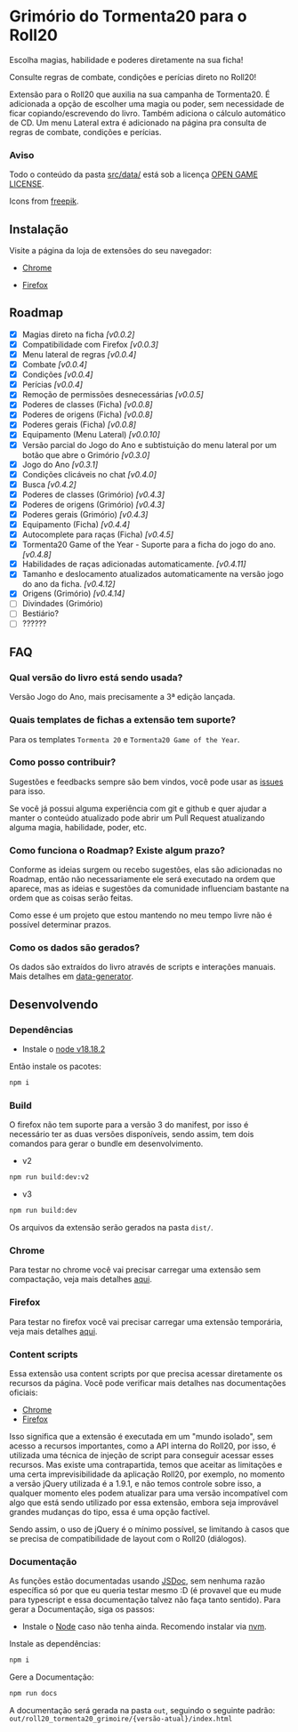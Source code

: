 # Grimório do Tormenta20 para o Roll20

Escolha magias, habilidade e poderes diretamente na sua ficha!

Consulte regras de combate, condições e perícias direto no Roll20!

Extensão para o Roll20 que auxilia na sua campanha de Tormenta20.
É adicionada a opção de escolher uma magia ou poder, sem necessidade de ficar copiando/escrevendo do livro. Também adiciona o cálculo automático de CD.
Um menu Lateral extra é adicionado na página pra consulta de regras de combate, condições e perícias.

### Aviso

Todo o conteúdo da pasta [src/data/](src/data/) está sob a licença [OPEN GAME LICENSE](OPEN_GAME_LICENSE).

Icons from [freepik](https://www.freepik.com).

## Instalação

Visite a página da loja de extensões do seu navegador:

- [Chrome](https://chrome.google.com/webstore/detail/roll20-grim%C3%B3rio-do-tormen/lplnbanhibpehlmiiakcacambjleeeng)

- [Firefox](https://addons.mozilla.org/pt-BR/firefox/addon/roll20-grim%C3%B3rio-do-tormenta20/)

## Roadmap

- [x] Magias direto na ficha _[v0.0.2]_
- [x] Compatibilidade com Firefox _[v0.0.3]_
- [x] Menu lateral de regras _[v0.0.4]_
- [x] Combate _[v0.0.4]_
- [x] Condições _[v0.0.4]_
- [x] Perícias _[v0.0.4]_
- [x] Remoção de permissões desnecessárias _[v0.0.5]_
- [x] Poderes de classes (Ficha) _[v0.0.8]_
- [x] Poderes de origens (Ficha) _[v0.0.8]_
- [x] Poderes gerais (Ficha) _[v0.0.8]_
- [x] Equipamento (Menu Lateral) _[v0.0.10]_
- [x] Versão parcial do Jogo do Ano e subtistuição do menu lateral por um botão que abre o Grimório _[v0.3.0]_
- [x] Jogo do Ano _[v0.3.1]_
- [x] Condições clicáveis no chat _[v0.4.0]_
- [x] Busca _[v0.4.2]_
- [x] Poderes de classes (Grimório) _[v0.4.3]_
- [x] Poderes de origens (Grimório) _[v0.4.3]_
- [x] Poderes gerais (Grimório) _[v0.4.3]_
- [x] Equipamento (Ficha) _[v0.4.4]_
- [x] Autocomplete para raças (Ficha) _[v0.4.5]_
- [x] Tormenta20 Game of the Year - Suporte para a ficha do jogo do ano. _[v0.4.8]_
- [x] Habilidades de raças adicionadas automaticamente. _[v0.4.11]_
- [x] Tamanho e deslocamento atualizados automaticamente na versão jogo do ano da ficha. _[v0.4.12]_
- [x] Origens (Grimório) _[v0.4.14]_
- [ ] Divindades (Grimório)
- [ ] Bestiário?
- [ ] ??????

## FAQ

### Qual versão do livro está sendo usada?

Versão Jogo do Ano, mais precisamente a 3ª edição lançada.

### Quais templates de fichas a extensão tem suporte?

Para os templates `Tormenta 20` e `Tormenta20 Game of the Year`.

### Como posso contribuir?

Sugestões e feedbacks sempre são bem vindos, você pode usar as [issues](https://github.com/pyanderson/roll20_tormenta20_grimoire/issues) para isso.

Se você já possui alguma experiência com git e github e quer ajudar a manter o conteúdo atualizado pode abrir um Pull Request atualizando alguma magia, habilidade, poder, etc.

### Como funciona o Roadmap? Existe algum prazo?

Conforme as ideias surgem ou recebo sugestões, elas são adicionadas no Roadmap, então não necessariamente ele será executado na ordem que aparece, mas as ideias e sugestões da comunidade influenciam bastante na ordem que as coisas serão feitas.

Como esse é um projeto que estou mantendo no meu tempo livre não é possível determinar prazos.

### Como os dados são gerados?

Os dados são extraídos do livro através de scripts e interações manuais. Mais detalhes em [data-generator](/data/generator/README.md).

## Desenvolvendo

### Dependências

- Instale o [node v18.18.2](https://nodejs.org/en/download)

Então instale os pacotes:

```bash
npm i
```

### Build

O firefox não tem suporte para a versão 3 do manifest, por isso é necessário ter as duas versões disponíveis, sendo assim, tem dois comandos para gerar o bundle em desenvolvimento.

- v2

```bash
npm run build:dev:v2
```

- v3

```bash
npm run build:dev
```

Os arquivos da extensão serão gerados na pasta `dist/`.

### Chrome

Para testar no chrome você vai precisar carregar uma extensão sem compactação, veja mais detalhes [aqui](https://developer.chrome.com/docs/extensions/mv3/getstarted/development-basics/#load-unpacked).

### Firefox

Para testar no firefox você vai precisar carregar uma extensão temporária, veja mais detalhes [aqui](https://developer.mozilla.org/en-US/docs/Mozilla/Add-ons/WebExtensions/Your_first_WebExtension#installing).

### Content scripts

Essa extensão usa content scripts por que precisa acessar diretamente os recursos da página. Você pode verificar mais detalhes nas documentações oficiais:

- [Chrome](https://developer.chrome.com/docs/extensions/mv3/content_scripts/)
- [Firefox](https://developer.mozilla.org/en-US/docs/Mozilla/Add-ons/WebExtensions/Content_scripts)

Isso significa que a extensão é executada em um "mundo isolado", sem acesso a recursos importantes, como a API interna do Roll20, por isso, é utilizada uma técnica de injeção de script para conseguir acessar esses recursos. Mas existe uma contrapartida, temos que aceitar as limitações e uma certa imprevisibilidade da aplicação Roll20, por exemplo, no momento a versão jQuery utilizada é a 1.9.1, e não temos controle sobre isso, a qualquer momento eles podem atualizar para uma versão incompatível com algo que está sendo utilizado por essa extensão, embora seja improvável grandes mudanças do tipo, essa é uma opção factível.

Sendo assim, o uso de jQuery é o mínimo possível, se limitando à casos que se precisa de compatibilidade de layout com o Roll20 (diálogos).

### Documentação

As funções estão documentadas usando [JSDoc](https://jsdoc.app/), sem nenhuma razão específica só por que eu queria testar mesmo :D (é provavel que eu mude para typescript e essa documentação talvez não faça tanto sentido). Para gerar a Documentação, siga os passos:

- Instale o [Node](https://github.com/nodejs/node/tree/main#download) caso não tenha ainda. Recomendo instalar via [nvm](https://github.com/nvm-sh/nvm#installing-and-updating).

Instale as dependências:

```bash
npm i
```

Gere a Documentação:

```bash
npm run docs
```

A documentação será gerada na pasta `out`, seguindo o seguinte padrão: `out/roll20_tormenta20_grimoire/{versão-atual}/index.html`
